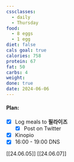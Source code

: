 ```yaml
---
cssclasses:
  - daily
  - Thursday
food:
  - 8 eggs
  - 1 egg
diet: false
cals goal: true
calories: 758
protein: 67
fat: 50
carbs: 4
weight:
done: true
date: 2024-06-06
---
```

#### Plan:
- [x] Log meals to **필라이즈**
	- [x] Post on Twitter
- [x] Kinopio
- [x] 16:00 - 19:00 DNS

[[24.06.05]]
[[24.06.07]]
